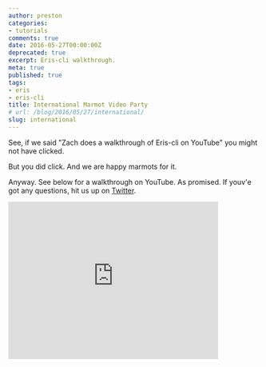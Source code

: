 ```yaml
---
author: preston
categories:
- tutorials
comments: true
date: 2016-05-27T00:00:00Z
deprecated: true
excerpt: Eris-cli walkthrough.
meta: true
published: true
tags:
- eris
- eris-cli
title: International Marmot Video Party
# url: /blog/2016/05/27/international/
slug: international
---
```




See, if we said "Zach does a walkthrough of Eris-cli on YouTube" you might not have clicked.

But you did click. And we are happy marmots for it.

Anyway. See below for a walkthrough on YouTube. As promised. If youv'e got any questions, hit us up on [Twitter](https://twitter.com/monaxHQ).

<iframe width="420" height="315" src="https://www.youtube.com/embed/S7uXHD2KgtU" frameborder="0" allowfullscreen></iframe>
